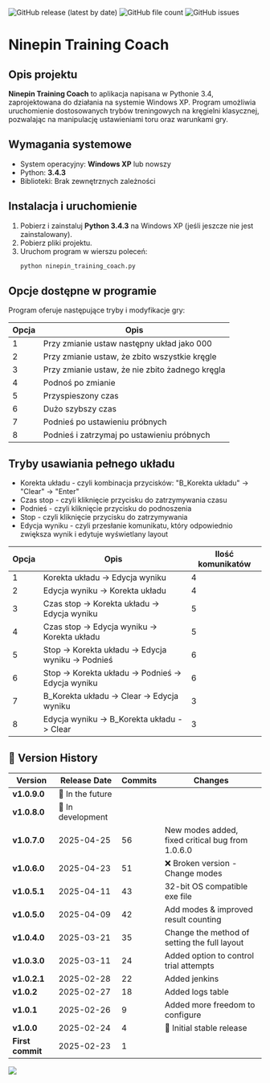 ![GitHub release (latest by date)](https://img.shields.io/github/v/release/patlukas/ninepin_training_coach?label=Latest%20Release)
![GitHub file count](https://img.shields.io/github/directory-file-count/patlukas/ninepin_training_coach)
![GitHub issues](https://img.shields.io/github/issues/patlukas/ninepin_training_coach)

# Ninepin Training Coach

## Opis projektu

**Ninepin Training Coach** to aplikacja napisana w Pythonie 3.4, zaprojektowana do działania na systemie Windows XP. Program umożliwia uruchomienie dostosowanych trybów treningowych na kręgielni klasycznej, pozwalając na manipulację ustawieniami toru oraz warunkami gry.

## Wymagania systemowe

- System operacyjny: **Windows XP** lub nowszy
- Python: **3.4.3**
- Biblioteki: Brak zewnętrznych zależności

## Instalacja i uruchomienie

1. Pobierz i zainstaluj **Python 3.4.3** na Windows XP (jeśli jeszcze nie jest zainstalowany).
2. Pobierz pliki projektu.
3. Uruchom program w wierszu poleceń:
   ```sh
   python ninepin_training_coach.py
   ```

## Opcje dostępne w programie

Program oferuje następujące tryby i modyfikacje gry:

| Opcja | Opis                                            |
| ----- | ----------------------------------------------- |
| 1     | Przy zmianie ustaw następny układ jako 000      |
| 2     | Przy zmianie ustaw, że zbito wszystkie kręgle   |
| 3     | Przy zmianie ustaw, że nie zbito żadnego kręgla |
| 4     | Podnoś po zmianie                               |
| 5     | Przyspieszony czas                              |
| 6     | Dużo szybszy czas                               |
| 7     | Podnieś po ustawieniu próbnych                  |
| 8     | Podnieś i zatrzymaj po ustawieniu próbnych      |

## Tryby usawiania pełnego układu

* Korekta układu - czyli kombinacja przycisków: "B_Korekta układu" -> "Clear" -> "Enter"
* Czas stop - czyli kliknięcie przycisku do zatrzymywania czasu
* Podnieś - czyli kliknięcie przycisku do podnoszenia
* Stop - czyli kliknięcie przycisku do zatrzymywania
* Edycja wyniku - czyli przesłanie komunikatu, który odpowiednio zwiększa wynik i edytuje wyświetlany layout

| Opcja | Opis                                               | Ilość komunikatów |
|-------|----------------------------------------------------|-------------------|
| 1     | Korekta układu -> Edycja wyniku                    | 4                 |
| 2     | Edycja wyniku -> Korekta układu                    | 4                 |
| 3     | Czas stop -> Korekta układu -> Edycja wyniku       | 5                 |
| 4     | Czas stop -> Edycja wyniku -> Korekta układu       | 5                 |
| 5     | Stop -> Korekta układu -> Edycja wyniku -> Podnieś | 6                 |
| 6     | Stop -> Korekta układu -> Podnieś -> Edycja wyniku | 6                 |
| 7     | B_Korekta układu -> Clear -> Edycja wyniku         | 3                 |
| 8     | Edycja wyniku -> B_Korekta układu -> Clear         | 3                 |



## 📌 Version History

| Version          | Release Date      | Commits | Changes                                          |
|------------------|-------------------|---------|--------------------------------------------------|
| **v1.0.9.0**     | 🚧 In the future  |         |                                                  |
| **v1.0.8.0**     | 🚧 In development |         |                                                  |
| **v1.0.7.0**     | 2025-04-25        | 56      | New modes added, fixed critical bug from 1.0.6.0 |
| **v1.0.6.0**     | 2025-04-23        | 51      | ❌ Broken version - Change modes                  |
| **v1.0.5.1**     | 2025-04-11        | 43      | 32-bit OS compatible exe file                    |
| **v1.0.5.0**     | 2025-04-09        | 42      | Add modes & improved result counting             |
| **v1.0.4.0**     | 2025-03-21        | 35      | Change the method of setting the full layout     |
| **v1.0.3.0**     | 2025-03-11        | 24      | Added option to control trial attempts           |
| **v1.0.2.1**     | 2025-02-28        | 22      | Added jenkins                                    |
| **v1.0.2**       | 2025-02-27        | 18      | Added logs table                                 |
| **v1.0.1**       | 2025-02-26        | 9       | Added more freedom to configure                  |
| **v1.0.0**       | 2025-02-24        | 4       | 🎉 Initial stable release                        |
| **First commit** | 2025-02-23        | 1       |                                                  |

![](https://github.ct8.pl/readme/patlukas/ninepin_training_coach)
